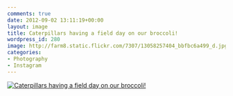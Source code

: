 ```yaml
---
comments: true
date: 2012-09-02 13:11:19+00:00
layout: image
title: Caterpillars having a field day on our broccoli!
wordpress_id: 280
image: http://farm8.static.flickr.com/7307/13058257404_bbfbc6a499_d.jpg
categories:
- Photography
- Instagram
---
```


[![Caterpillars having a field day on our broccoli!][thm]][img]

[thm]: //farm8.static.flickr.com/7307/13058257404_bbfbc6a499_d.jpg
[img]: //www.flickr.com/photos/richard-perry/13058257404/
